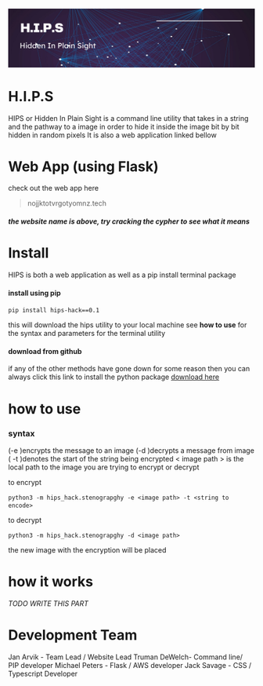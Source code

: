 ![banner](https://github.com/Skumbl/hips-hack/blob/main/Screenshot%202023-02-04%20at%2020-19-31%20Modern%20Minimal%20Technology%20Background%20Banner.png)
# H.I.P.S
HIPS or Hidden In Plain Sight is a command line utility that takes in a string and the pathway to a image in order to hide it inside the image bit by bit hidden in random pixels
It is also a web application linked bellow

# Web App (using Flask)
check out the web app here
> nojjktotvrgotyomnz.tech
##### the website name is above, try cracking the cypher to see what it means

# Install

HIPS is both a web application as well as a pip install terminal package

#### install using pip

    pip install hips-hack==0.1 

this will download the hips utility to your local machine
see **how to use** for the syntax and parameters for the terminal utility

#### download from github
if any of the other methods have gone down for some reason then you can always click this link to install the python package
[download here](https://github.com/Skumbl/hips-hack/blob/main/src/hips_hack/stenography.py)



# how to use

###  syntax 

(-e )encrypts the message to an image
(-d )decrypts a message from image
( -t )denotes the start of the string being encrypted
< image path > is the local path to the image you are trying to encrypt or decrypt

to encrypt

    python3 -m hips_hack.stenograpghy -e <image path> -t <string to encode>

to decrypt

    python3 -m hips_hack.stenograpghy -d <image path>

the new image with the encryption will be placed 
# how it works

*TODO WRITE THIS PART*


# Development Team
Jan Arvik - Team Lead / Website Lead
Truman DeWelch- Command line/ PIP developer
Michael Peters - Flask / AWS developer 
Jack Savage - CSS / Typescript Developer
